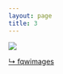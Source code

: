 ```yaml
---
layout: page
title: 3
---
```


<img src="{{ site.url }}/gifs/3.gif" />

<a href="http://fqwimages.com/time-in-motion/">&#8627; fqwimages</a>

